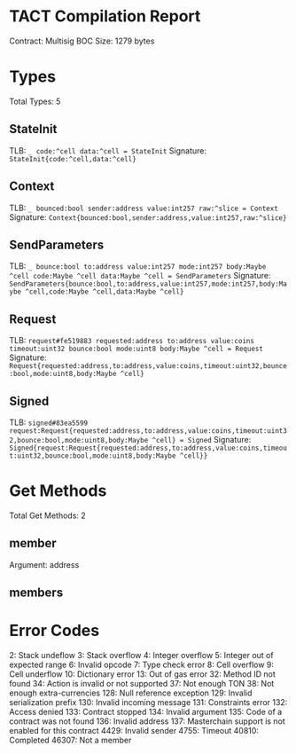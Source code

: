 # TACT Compilation Report
Contract: Multisig
BOC Size: 1279 bytes

# Types
Total Types: 5

## StateInit
TLB: `_ code:^cell data:^cell = StateInit`
Signature: `StateInit{code:^cell,data:^cell}`

## Context
TLB: `_ bounced:bool sender:address value:int257 raw:^slice = Context`
Signature: `Context{bounced:bool,sender:address,value:int257,raw:^slice}`

## SendParameters
TLB: `_ bounce:bool to:address value:int257 mode:int257 body:Maybe ^cell code:Maybe ^cell data:Maybe ^cell = SendParameters`
Signature: `SendParameters{bounce:bool,to:address,value:int257,mode:int257,body:Maybe ^cell,code:Maybe ^cell,data:Maybe ^cell}`

## Request
TLB: `request#fe519883 requested:address to:address value:coins timeout:uint32 bounce:bool mode:uint8 body:Maybe ^cell = Request`
Signature: `Request{requested:address,to:address,value:coins,timeout:uint32,bounce:bool,mode:uint8,body:Maybe ^cell}`

## Signed
TLB: `signed#83ea5599 request:Request{requested:address,to:address,value:coins,timeout:uint32,bounce:bool,mode:uint8,body:Maybe ^cell} = Signed`
Signature: `Signed{request:Request{requested:address,to:address,value:coins,timeout:uint32,bounce:bool,mode:uint8,body:Maybe ^cell}}`

# Get Methods
Total Get Methods: 2

## member
Argument: address

## members

# Error Codes
2: Stack undeflow
3: Stack overflow
4: Integer overflow
5: Integer out of expected range
6: Invalid opcode
7: Type check error
8: Cell overflow
9: Cell underflow
10: Dictionary error
13: Out of gas error
32: Method ID not found
34: Action is invalid or not supported
37: Not enough TON
38: Not enough extra-currencies
128: Null reference exception
129: Invalid serialization prefix
130: Invalid incoming message
131: Constraints error
132: Access denied
133: Contract stopped
134: Invalid argument
135: Code of a contract was not found
136: Invalid address
137: Masterchain support is not enabled for this contract
4429: Invalid sender
4755: Timeout
40810: Completed
46307: Not a member